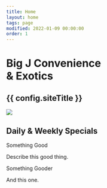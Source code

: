 ```yaml
---
title: Home
layout: home
tags: page
modified: 2022-01-09 00:00:00
order: 1
---
```


<h1 class="pt-10 md:pt-20 pb-6 px-4 text-center">
	<span class="text-5xl md:text-8xl font-bold leading-normal text-transparent bg-clip-text bg-gradient-to-r from-indigo-800 via-purple-500 to-pink-500 px-4">
		Big J Convenience <br>
		&amp; Exotics
	</span>
</h1>
<h2 class="pb-10 md:pb-12 text-2xl md:text-4xl font-bold text-center text-purple-800 px-4 uppercase">
	{{ config.siteTitle }}
</h2>

<div class="container max-w-5xl mx-auto text-xl text-center mb-20">
	

<div class="grid md:grid-cols-2  mx-auto mt-20 mb-40 ">
<div>
<img src="/images/big-js.jpg" class="mx-auto shadow-lg rounded">
</div>
<div>
<h2 class="text-purple-800 text-3xl md:text-4xl mt-10 md:mt-0 mb-10 font-bold mx-auto">Daily &amp; Weekly Specials</h2>
<p class="text-xl leading-relaxed text-purple-700 font-bold">Something Good</p>
<p>Describe this good thing.</p>
<p class="text-xl leading-relaxed text-purple-700 font-bold mt-10">Something Gooder</p>
<p>And this one.</p>

</div>
<div>

</div>